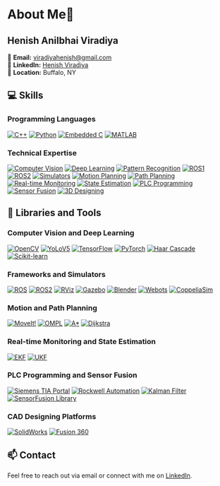 # About Me💫

## Henish Anilbhai Viradiya
  
📧 **Email:** [viradiyahenish@gmail.com](mailto:viradiyahenish@gmail.com)  
🔗 **LinkedIn:** [Henish Viradiya](https://www.linkedin.com/in/henish-viradiya/)  
📍 **Location:** Buffalo, NY  



## 💻 Skills


### Programming Languages
[![C++](https://img.shields.io/badge/C++-00599C?style=for-the-badge&logo=cplusplus&logoColor=white)](https://en.cppreference.com/w/)
[![Python](https://img.shields.io/badge/Python-3776AB?style=for-the-badge&logo=python&logoColor=white)](https://www.python.org/)
[![Embedded C](https://img.shields.io/badge/Embedded%20C-555555?style=for-the-badge&logo=c&logoColor=white)](https://en.wikipedia.org/wiki/Embedded_C)
[![MATLAB](https://img.shields.io/badge/MATLAB-0076A8?style=for-the-badge&logo=mathworks&logoColor=white)](https://www.mathworks.com/products/matlab.html)

### Technical Expertise
[![Computer Vision](https://img.shields.io/badge/Computer%20Vision-4285F4?style=for-the-badge&logo=google&logoColor=white)](https://en.wikipedia.org/wiki/Computer_vision)
[![Deep Learning](https://img.shields.io/badge/Deep%20Learning-FF6F00?style=for-the-badge&logo=deeplearning&logoColor=white)](https://en.wikipedia.org/wiki/Deep_learning)
[![Pattern Recognition](https://img.shields.io/badge/Pattern%20Recognition-FF0000?style=for-the-badge&logo=recognition&logoColor=white)](https://en.wikipedia.org/wiki/Pattern_recognition)
[![ROS1](https://img.shields.io/badge/ROS1-22314E?style=for-the-badge&logo=ros&logoColor=white)](https://www.ros.org/)
[![ROS2](https://img.shields.io/badge/ROS2-22314E?style=for-the-badge&logo=ros&logoColor=white)](https://docs.ros.org/en/foxy/index.html)
[![Simulators](https://img.shields.io/badge/Simulators-0A0A0A?style=for-the-badge&logo=simulator&logoColor=white)](https://en.wikipedia.org/wiki/Simulation)
[![Motion Planning](https://img.shields.io/badge/Motion%20Planning-0078D4?style=for-the-badge&logo=planning&logoColor=white)](https://en.wikipedia.org/wiki/Motion_planning)
[![Path Planning](https://img.shields.io/badge/Path%20Planning-228B22?style=for-the-badge&logo=pathplanning&logoColor=white)](https://en.wikipedia.org/wiki/Path_planning)
[![Real-time Monitoring](https://img.shields.io/badge/Real--time%20Monitoring-8A2BE2?style=for-the-badge&logo=monitoring&logoColor=white)](https://en.wikipedia.org/wiki/Real-time_monitoring)
[![State Estimation](https://img.shields.io/badge/State%20Estimation-FFA500?style=for-the-badge&logo=stateestimation&logoColor=white)](https://en.wikipedia.org/wiki/State_estimation)
[![PLC Programming](https://img.shields.io/badge/PLC%20Programming-8B0000?style=for-the-badge&logo=plc&logoColor=white)](https://en.wikipedia.org/wiki/Programmable_logic_controller)
[![Sensor Fusion](https://img.shields.io/badge/Sensor%20Fusion-800080?style=for-the-badge&logo=sensorfusion&logoColor=white)](https://en.wikipedia.org/wiki/Sensor_fusion)
[![3D Designing](https://img.shields.io/badge/3D%20Designing-FFD700?style=for-the-badge&logo=3dmodeling&logoColor=white)](https://en.wikipedia.org/wiki/3D_modeling)

## 🔧 Libraries and Tools


### Computer Vision and Deep Learning
[![OpenCV](https://img.shields.io/badge/OpenCV-5C3EE8?style=for-the-badge&logo=opencv&logoColor=white)](https://opencv.org/)
[![YoLoV5](https://img.shields.io/badge/YoLoV5-00FFFF?style=for-the-badge&logo=yolo&logoColor=white)](https://github.com/ultralytics/yolov5)
[![TensorFlow](https://img.shields.io/badge/TensorFlow-FF6F00?style=for-the-badge&logo=tensorflow&logoColor=white)](https://www.tensorflow.org/)
[![PyTorch](https://img.shields.io/badge/PyTorch-EE4C2C?style=for-the-badge&logo=pytorch&logoColor=white)](https://pytorch.org/)
[![Haar Cascade](https://img.shields.io/badge/Haar%20Cascade-008000?style=for-the-badge&logo=haarcascade&logoColor=white)](https://en.wikipedia.org/wiki/Haar-like_feature)
[![Scikit-learn](https://img.shields.io/badge/Scikit--learn-F7931E?style=for-the-badge&logo=scikit-learn&logoColor=white)](https://scikit-learn.org/)

### Frameworks and Simulators
[![ROS](https://img.shields.io/badge/ROS-22314E?style=for-the-badge&logo=ros&logoColor=white)](https://www.ros.org/)
[![ROS2](https://img.shields.io/badge/ROS2-22314E?style=for-the-badge&logo=ros&logoColor=white)](https://docs.ros.org/en/foxy/index.html)
[![RViz](https://img.shields.io/badge/RViz-8A2BE2?style=for-the-badge&logo=rviz&logoColor=white)](http://wiki.ros.org/rviz)
[![Gazebo](https://img.shields.io/badge/Gazebo-000000?style=for-the-badge&logo=gazebo&logoColor=white)](https://gazebosim.org/)
[![Blender](https://img.shields.io/badge/Blender-F5792A?style=for-the-badge&logo=blender&logoColor=white)](https://www.blender.org/)
[![Webots](https://img.shields.io/badge/Webots-00A4EF?style=for-the-badge&logo=webots&logoColor=white)](https://cyberbotics.com/)
[![CoppeliaSim](https://img.shields.io/badge/CoppeliaSim-E03C31?style=for-the-badge&logo=coppeliasim&logoColor=white)](https://www.coppeliarobotics.com/)

### Motion and Path Planning
[![MoveIt!](https://img.shields.io/badge/MoveIt!-41B883?style=for-the-badge&logo=moveit&logoColor=white)](https://moveit.ros.org/)
[![OMPL](https://img.shields.io/badge/OMPL-007ACC?style=for-the-badge&logo=ompl&logoColor=white)](https://ompl.kavrakilab.org/)
[![A*](https://img.shields.io/badge/A*-FF0000?style=for-the-badge&logo=astar&logoColor=white)](https://en.wikipedia.org/wiki/A*_search_algorithm)
[![Dijkstra](https://img.shields.io/badge/Dijkstra-0000FF?style=for-the-badge&logo=dijkstra&logoColor=white)](https://en.wikipedia.org/wiki/Dijkstra%27s_algorithm)

### Real-time Monitoring and State Estimation
[![EKF](https://img.shields.io/badge/EKF-800080?style=for-the-badge&logo=ekf&logoColor=white)](https://en.wikipedia.org/wiki/Extended_Kalman_filter)
[![UKF](https://img.shields.io/badge/UKF-FFA500?style=for-the-badge&logo=ukf&logoColor=white)](https://en.wikipedia.org/wiki/Kalman_filter#Unscented_Kalman_filter)

### PLC Programming and Sensor Fusion
[![Siemens TIA Portal](https://img.shields.io/badge/Siemens%20TIA%20Portal-0078D4?style=for-the-badge&logo=siemens&logoColor=white)](https://new.siemens.com/global/en/products/automation/industry-software/automation-software/tia-portal.html)
[![Rockwell Automation](https://img.shields.io/badge/Rockwell%20Automation-A8B9CC?style=for-the-badge&logo=rockwell&logoColor=white)](https://www.rockwellautomation.com/)
[![Kalman Filter](https://img.shields.io/badge/Kalman%20Filter-000000?style=for-the-badge&logo=kalmanfilter&logoColor=white)](https://en.wikipedia.org/wiki/Kalman_filter)
[![SensorFusion Library](https://img.shields.io/badge/SensorFusion%20Library-FF6F00?style=for-the-badge&logo=sensorfusion&logoColor=white)](https://en.wikipedia.org/wiki/Sensor_fusion)

### CAD Designing Platforms
[![SolidWorks](https://img.shields.io/badge/SolidWorks-E03C31?style=for-the-badge&logo=solidworks&logoColor=white)](https://www.solidworks.com/)
[![Fusion 360](https://img.shields.io/badge/Fusion%20360-007ACC?style=for-the-badge&logo=fusion360&logoColor=white)](https://www.autodesk.com/products/fusion-360/overview)

## 📫 Contact
Feel free to reach out via email or connect with me on [LinkedIn](https://www.linkedin.com/in/henish-viradiya/).
